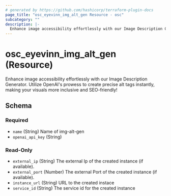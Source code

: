 ```yaml
---
# generated by https://github.com/hashicorp/terraform-plugin-docs
page_title: "osc_eyevinn_img_alt_gen Resource - osc"
subcategory: ""
description: |-
  Enhance image accessibility effortlessly with our Image Description Generator. Utilize OpenAI&#39;s prowess to create precise alt tags instantly, making your visuals more inclusive and SEO-friendly!
---
```


# osc_eyevinn_img_alt_gen (Resource)

Enhance image accessibility effortlessly with our Image Description Generator. Utilize OpenAI&#39;s prowess to create precise alt tags instantly, making your visuals more inclusive and SEO-friendly!



<!-- schema generated by tfplugindocs -->
## Schema

### Required

- `name` (String) Name of img-alt-gen
- `openai_api_key` (String)

### Read-Only

- `external_ip` (String) The external Ip of the created instance (if available).
- `external_port` (Number) The external Port of the created instance (if available).
- `instance_url` (String) URL to the created instace
- `service_id` (String) The service id for the created instance
